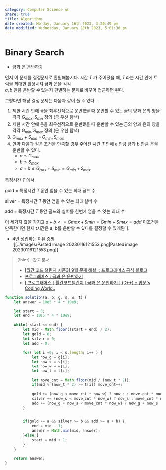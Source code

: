 ```yaml
---  
category: Computer Science 💻  
share: true  
title: Algorithms  
date created: Monday, January 16th 2023, 3:20:49 pm  
date modified: Wednesday, January 18th 2023, 5:01:30 pm  
---  
```

# Binary Search  
- [금과 은 운반하기](https://school.programmers.co.kr/learn/courses/30/lessons/86053#)  
  
먼저 이 문제를 결정문제로 환원해봅시다. 시간  $T$ 가 주어졌을 때,  $T$ 라는 시간 안에 트럭을 최대한 활용시켜 금과 은을 각각   
$a,  b$ 만큼 운반할 수 있는지 판별하는 문제로 바꾸어 접근하면 된다.  
  
그렇다면 해당 결정 문제는 다음과 같이 풀 수 있다.  
  
1. 제한 시간 안에 금을 최우선적으로 운반했을 때 운반할 수 있는 금의 양과 은의 양을 각각 $G_{max}, S_{min}$  정의 (금 우선 탐색)  
2. 제한 시간 안에 은을 최우선적으로 운반했을 때 운반할 수 있는 금의 양과 은의 양을 각각 $G_{min}, S_{max}$  정의 (은 우선 탐색)  
3. $G_{max} + S_{min}$   = $G_{min}, S_{max}$  
4. 만약 다음과 같은 조건을 만족할 경우 주어진 시간 $T$ 안에 a 만큼 금과 b 만큼 은을 운반할 수 있다.  
	- $a \leq G_{max}$  
	- $b \leq S_{max}$  
	- $a + b \leq G_{max} + S_{min} = G_{min} + S_{max}$  
  
특정시간 $T$ 에서   
  
   
  
gold = 특정시간 $T$ 동안 얻을 수 있는 최대 골드 수  
  
silver = 특정시간 $T$  동안 얻을 수 있는 최대 실버 수  
  
add = 특정시간 $T$  동안 골드와 실버를 한번에 얻을 수 잇는 최대 수  
  
   
  
이 세가지 값을 가지고 $a + b <= Gmax + Smin = Gmin + Smax = add$ 이조건을 만족한다면 현재 t시간은 a, b를 운반할 수 있다를 결정할 수 있게된다.  
  
  
  
  
- 4번 성립하는 이유 증명  
![[../images/Pasted image 20230116121553.png|Pasted image 20230116121553.png]]  
  
  
  
> [!hint]- 참고 문서   
> - [[월간 코드 챌린지 시즌3] 9월 문제 해설 :: 프로그래머스 공식 블로그](https://prgms.tistory.com/101)  
> - [프로그래머스 : 금과 은 운반하기](https://redbinalgorithm.tistory.com/696)  
> - [[ 프로그래머스 [ 월간코드챌린지 ] 금과 은 운반하기 ] (C++) :: 얍문's Coding World..](https://yabmoons.tistory.com/714)  
  
  
  
```js  
function solution(a, b, g, s, w, t) {  
    let answer = 10e5 * 4 * 10e9;  
      
    let start = 0;  
    let end = 10e5 * 4 * 10e9;  
      
    while( start <= end) {  
        let mid = Math.floor((start + end) / 2);  
        let gold = 0;  
        let silver = 0;  
        let add = 0;  
          
        for( let i =0; i < s.length; i++ ) {  
            let now_g = g[i];  
            let now_s = s[i];  
            let now_w = w[i];  
            let now_t = t[i];  
              
            let move_cnt = Math.floor(mid / (now_t * 2));  
            if(mid % (now_t * 2) >= t[i]) move_cnt++;  
  
            gold += (now_g < move_cnt * now_w) ? now_g : move_cnt * now_w;  
            silver += (now_s < move_cnt * now_w) ? now_s : move_cnt * now_w;  
            add += (now_g + now_s < move_cnt * now_w) ? now_g + now_s : move_cnt * now_w;  
        }  
          
          
        if(gold >= a && silver >= b && add >= a + b) {  
            end = mid - 1;  
            answer = Math.min(mid, answer);  
        }else {  
            start = mid + 1;  
        }  
    }  
      
    return answer;  
}  
```